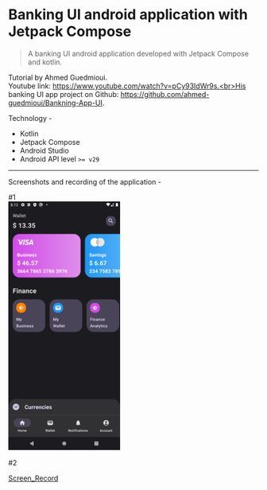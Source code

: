 # Banking UI android application with Jetpack Compose
> A banking UI android application developed with Jetpack Compose and kotlin.

Tutorial by Ahmed Guedmioui.<br>Youtube link: https://www.youtube.com/watch?v=pCy93IdWr9s.<br>His banking UI app project on Github: https://github.com/ahmed-guedmioui/Bankning-App-UI.

Technology -
- Kotlin
- Jetpack Compose
- Android Studio
- Android API level ```>= v29```

---

Screenshots and recording of the application - 

#1<br>
<img height='500' src="https://github.com/Siongyu/BankingUIApplication/blob/main/Screenshots/302101806-99cc9e56-c89b-4553-8df5-94117330bc93.png" />

#2<br>

[Screen_Record](https://github.com/Siongyu/BankingUIApplication/assets/21031725/d04188de-f3c1-44cc-9266-8db29eaf9a16)
